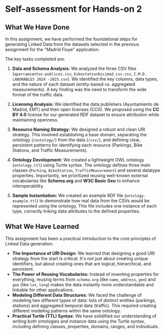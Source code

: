 # Self-assessment for Hands-on 2

## What We Have Done

In this assignment, we have performed the foundational steps for generating Linked Data from the datasets selected in the previous assignment for the "Madrid Fluye" application.

The key tasks completed are:

1.  **Data and Schema Analysis:** We analyzed the three CSV files (`aparcamientos-publicos.csv`, `bikestationbicimad_csv.csv`, `I.M.D. LABORABLES 2024 -2025.csv`). We identified the key columns, data types, and the nature of each dataset (entity-based vs. aggregated measurements). A key finding was the need to transform the wide format of the traffic data.

2.  **Licensing Analysis:** We identified the data publishers (Ayuntamiento de Madrid, EMT) and their open licenses (CC0). We proposed using the **CC BY 4.0** license for our generated RDF dataset to ensure attribution while maintaining openness.

3.  **Resource Naming Strategy:** We designed a robust and clean URI strategy. This involved establishing a base domain, separating the ontology (`/ontology/`) from the data (`/csv/`), and defining clear, persistent patterns for identifying each resource (Parkings, Bike Stations, and Traffic Measurements).

4.  **Ontology Development:** We created a lightweight OWL ontology (`ontology.ttl`) using Turtle syntax. The ontology defines three main classes (`Parking`, `BikeStation`, `TrafficMeasurement`) and several datatype properties. Importantly, we prioritized reusing well-known external vocabularies like **Schema.org** and **W3C Basic Geo** to enhance interoperability.

5.  **Sample Instantiation:** We created an example RDF file (`ontology-example.ttl`) to demonstrate how real data from the CSVs would be represented using the ontology. This file includes one instance of each type, correctly linking data attributes to the defined properties.

## What We Have Learned

This assignment has been a practical introduction to the core principles of Linked Data generation.

-   **The Importance of URI Design:** We learned that designing a good URI strategy from the start is critical. It's not just about creating unique identifiers, but about creating ones that are logical, hierarchical, and persistent.
-   **The Power of Reusing Vocabularies:** Instead of inventing properties for everything, reusing terms from `schema.org` (like `name`, `address`, `geo`) and `geo` (like `lat`, `long`) makes the data instantly more understandable and linkable for other applications.
-   **Modeling Different Data Structures:** We faced the challenge of modeling two different types of data: lists of distinct entities (parkings, stations) and aggregated temporal data (traffic). This required creating different modeling patterns within the same ontology.
-   **Practical Turtle (TTL) Syntax:** We have solidified our understanding of writing both ontologies and instance data using the Turtle syntax, including defining classes, properties, domains, ranges, and individuals.

